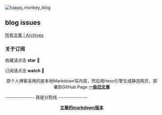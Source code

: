 ![happy_monkey_blog](https://raw.githubusercontent.com/v4if/blog/master/happy_monkey_blog.jpg)

## blog issues
[所有文章 | Archives](https://github.com/v4if/blog/issues)


### 关于订阅
收藏请点击 <strong>star</strong> :bell:

订阅请点击 <strong>watch</strong> :telescope:


<p align="center">
原个人博客采用的是本地Markdown写内容，然后用Hexo引擎生成静态网页，部署到GitHub Page
<a href="https://v4if.github.io/archives/"><b>一些旧文章</b></a>
</p>

--------------- 我是分割线 ---------------
<p align="center">
<a href="https://github.com/v4if/blog/tree/master/markdown"><b>文章的markdown版本</b></a>
</p>

